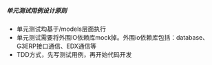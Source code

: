 ##### 单元测试用例设计原则

* 单元测试均基于/models层面执行
* 单元测试需要将外围IO依赖库mock掉。外围io依赖库包括：database、G3ERP接口通信、EDX通信等
* TDD方式，先写测试用例，再开始代码开发